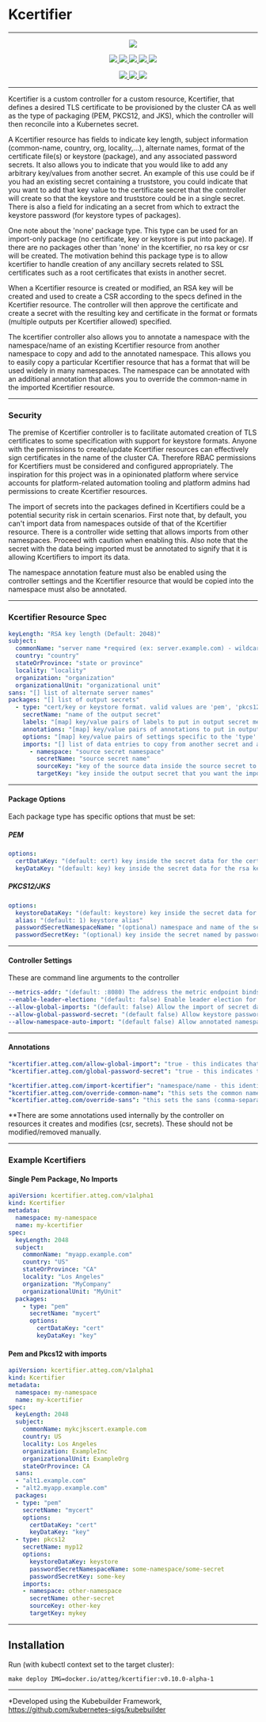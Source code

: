 # Kcertifier

---

<p align="center">
  <a href="https://goreportcard.com/report/github.com/att-cloudnative-labs/kcertifier" alt="Go Report Card">
    <img src="https://goreportcard.com/badge/github.com/att-cloudnative-labs/kcertifier">
  </a>
</p>
<p align="center">
    <a href="https://github.com/att-cloudnative-labs/kcertifier/graphs/contributors" alt="Contributors">
		<img src="https://img.shields.io/github/contributors/att-cloudnative-labs/kcertifier.svg">
	</a>
	<a href="https://github.com/att-cloudnative-labs/kcertifier/commits/master" alt="Commits">
		<img src="https://img.shields.io/github/commit-activity/m/att-cloudnative-labs/kcertifier.svg">
	</a>
	<a href="https://github.com/att-cloudnative-labs/kcertifier/pulls" alt="Open pull requests">
		<img src="https://img.shields.io/github/issues-pr-raw/att-cloudnative-labs/kcertifier.svg">
	</a>
	<a href="https://github.com/att-cloudnative-labs/kcertifier/pulls" alt="Closed pull requests">
    	<img src="https://img.shields.io/github/issues-pr-closed-raw/att-cloudnative-labs/kcertifier.svg">
	</a>
	<a href="https://github.com/att-cloudnative-labs/kcertifier/issues" alt="Issues">
		<img src="https://img.shields.io/github/issues-raw/att-cloudnative-labs/kcertifier.svg">
	</a>
	</p>
<p align="center">
	<a href="https://github.com/att-cloudnative-labs/kcertifier/stargazers" alt="Stars">
		<img src="https://img.shields.io/github/stars/att-cloudnative-labs/kcertifier.svg?style=social">
	</a>
	<a href="https://github.com/att-cloudnative-labs/kcertifier/watchers" alt="Watchers">
		<img src="https://img.shields.io/github/watchers/att-cloudnative-labs/kcertifier.svg?style=social">
	</a>
	<a href="https://github.com/att-cloudnative-labs/kcertifier/network/members" alt="Forks">
		<img src="https://img.shields.io/github/forks/att-cloudnative-labs/kcertifier.svg?style=social">
	</a>
</p>

----

Kcertifier is a custom controller for a custom resource, Kcertifier, that defines a desired TLS certificate to be provisioned by the cluster CA as well as the type of packaging (PEM, PKCS12, and JKS), which the controller will then reconcile into a Kubernetes secret.

A Kcertifier resource has fields to indicate key length, subject information (common-name, country, org, locality,...), alternate names, format of the certificate file(s) or keystore (package), and any associated password secrets. It also allows you to indicate that you would like to add any arbitrary key/values from another secret. An example of this use could be if you had an existing secret containing a truststore, you could indicate that you want to add that key value to the certificate secret that the controller will create so that the keystore and truststore could be in  a single secret. There is also a field for indicating an a secret from which to extract the keystore password (for keystore types of packages).

One note about the 'none' package type. This type can be used for an import-only package (no certificate, key or keystore is put into package). If there are no packages other than 'none' in the kcertifier, no rsa key or csr will be created. The motivation behind this package type is to allow kcertifier to handle creation of any ancillary secrets related to SSL certificates such as a root certificates that exists in another secret. 

When a Kcertifier resource is created or modified, an RSA key will be created and used to create a CSR according to the specs defined in the Kcertifier resource. The controller will then approve the certificate and create a secret with the resulting key and certificate in the format or formats (multiple outputs per Kcertifier allowed) specified.

The kcertifier controller also allows you to annotate a namespace with the namespace/name of an existing Kcertifier resource from another namespace to copy and add to the annotated namespace. This allows you to easily copy a particular Kcertifier resource that has a format that will be used widely in many namespaces. The namespace can be annotated with an additional annotation that allows you to override the common-name in the imported Kcertifier resource.

----

### Security

The premise of Kcertifier controller is to facilitate automated creation of TLS certificates to some specification with support for keystore formats. Anyone with the permissions to create/update Kcertifier resources can effectively sign certificates in the name of the cluster CA. Therefore RBAC permissions for Kcertifiers must be considered and configured appropriately. The inspiration for this project was in a opinionated platform where service accounts for platform-related automation tooling and platform admins had permissions to create Kcertifier resources.

The import of secrets into the packages defined in Kcertifiers could be a potential security risk in certain scenarios. First note that, by default, you can't import data from namespaces outside of that of the Kcertifier resource. There is a controller wide setting that allows imports from other namespaces. Proceed with caution when enabling this. Also note that the secret with the data being imported must be annotated to signify that it is allowing Kcertifiers to import its data.

The namespace annotation feature must also be enabled using the controller settings and the Kcertifier resource that would be copied into the namespace must also be annotated.

----

### Kcertifier Resource Spec

```yaml
keyLength: "RSA key length (Default: 2048)"
subject:
  commonName: "server name *required (ex: server.example.com) - wildcard name is allowed (ex: *.example.com)"
  country: "country"
  stateOrProvince: "state or province"
  locality: "locality"
  organization: "organization"
  organizationalUnit: "organizational unit"
sans: "[] list of alternate server names"
packages: "[] list of output secrets"
  - type: "cert/key or keystore format. valid values are 'pem', 'pkcs12', 'jks', and 'none'"
    secretName: "name of the output secret"
    labels: "[map] key/value pairs of labels to put in output secret metadata"
    annotations: "[map] key/value pairs of annotations to put in output secret metadata. **some controller specific annotations will also be added to the output secret"
    options: "[map] key/value pairs of settings specific to the 'type' of output secret"
    imports: "[] list of data entries to copy from another secret and add to this package"
      - namespace: "source secret namespace"
        secretName: "source secret name"
        sourceKey: "key of the source data inside the source secret to import"
        targetKey: "key inside the output secret that you want the import data to go in as"
```

----

#### Package Options

Each package type has specific options that must be set:

##### PEM

```yaml
options:
  certDataKey: "(default: cert) key inside the secret data for the certificate pem data"
  keyDataKey: "(default: key) key inside the secret data for the rsa key pem data"
```

##### PKCS12/JKS

```yaml
options:
  keystoreDataKey: "(default: keystore) key inside the secret data for the pkcs12 data"
  alias: "(default: 1) keystore alias"
  passwordSecretNamespaceName: "(optional) namespace and name of the secret containing password used to encrypt the keystore in the format namespace/name. if not set, default password 'changeit' is used"
  passwordSecretKey: "(optional) key inside the secret named by passwordSecretNamespaceName option that has the password data. If passwordSecretNamespaceName is set and this is not, it is expected that there is only one key in the secret otherwise it is an error"
```

----

#### Controller Settings

These are command line arguments to the controller

```yaml
--metrics-addr: "(default: :8080) The address the metric endpoint binds to"
--enable-leader-election: "(default: false) Enable leader election for controller manager"
--allow-global-imports: "(default: false) Allow the import of secret data from external namespaces"
--allow-global-password-secret: "(default false) Allow keystore passwords to come from external namespaces"
--allow-namespace-auto-import: "(default false) Allow annotated namespaces to automatically import kcertifier from another namespace"
```

----

#### Annotations

```yaml
"kcertifier.atteg.com/allow-global-import": "true - this indicates that the secret annotated with this can be used as a source for importing data into the kcertifier output package secret"
"kcertifier.atteg.com/global-password-secret": "true - this indicates that the secret annotated with such can be used by kcertifiers named in other namespaces (still requires controller settings to allow this)"

"kcertifier.atteg.com/import-kcertifier": "namespace/name - this identifies the kcertifier to copy into the namespace annotated with such"
"kcertifier.atteg.com/override-common-name": "this sets the common name in the kcertifier copied using the import-kcertifier annotation on the namespace"
"kcertifier.atteg.com/override-sans": "this sets the sans (comma-separated) in the kcertifier copied using the import-kcertifier annotation on the namespace"
```

**There are some annotations used internally by the controller on resources it creates and modifies (csr, secrets). These should not be modified/removed manually.

----

### Example Kcertifiers

#### Single Pem Package, No Imports

```yaml
apiVersion: kcertifier.atteg.com/v1alpha1
kind: Kcertifier
metadata:
  namespace: my-namespace
  name: my-kcertifier
spec:
  keyLength: 2048
  subject:
    commonName: "myapp.example.com"
    country: "US"
    stateOrProvince: "CA"
    locality: "Los Angeles"
    organization: "MyCompany"
    organizationalUnit: "MyUnit"
  packages:
    - type: "pem"
      secretName: "mycert"
      options:
        certDataKey: "cert"
        keyDataKey: "key"
```

#### Pem and Pkcs12 with imports

```yaml
apiVersion: kcertifier.atteg.com/v1alpha1
kind: Kcertifier
metadata:
  namespace: my-namespace
  name: my-kcertifier
spec:
  keyLength: 2048
  subject:
    commonName: mykcjkscert.example.com
    country: US
    locality: Los Angeles
    organization: ExampleInc
    organizationalUnit: ExampleOrg
    stateOrProvince: CA
  sans:
  - "alt1.example.com"
  - "alt2.myapp.example.com"
  packages:
  - type: "pem"
    secretName: "mycert"
    options:
      certDataKey: "cert"
      keyDataKey: "key"
  - type: pkcs12
    secretName: myp12
    options:
      keystoreDataKey: keystore
      passwordSecretNamespaceName: some-namespace/some-secret
      passwordSecretKey: some-key
    imports:
    - namespace: other-namespace
      secretName: other-secret
      sourceKey: other-key
      targetKey: mykey
```

----

## Installation

Run (with kubectl context set to the target cluster):
```shell script
make deploy IMG=docker.io/atteg/kcertifier:v0.10.0-alpha-1
```

----

*Developed using the Kubebuilder Framework, https://github.com/kubernetes-sigs/kubebuilder